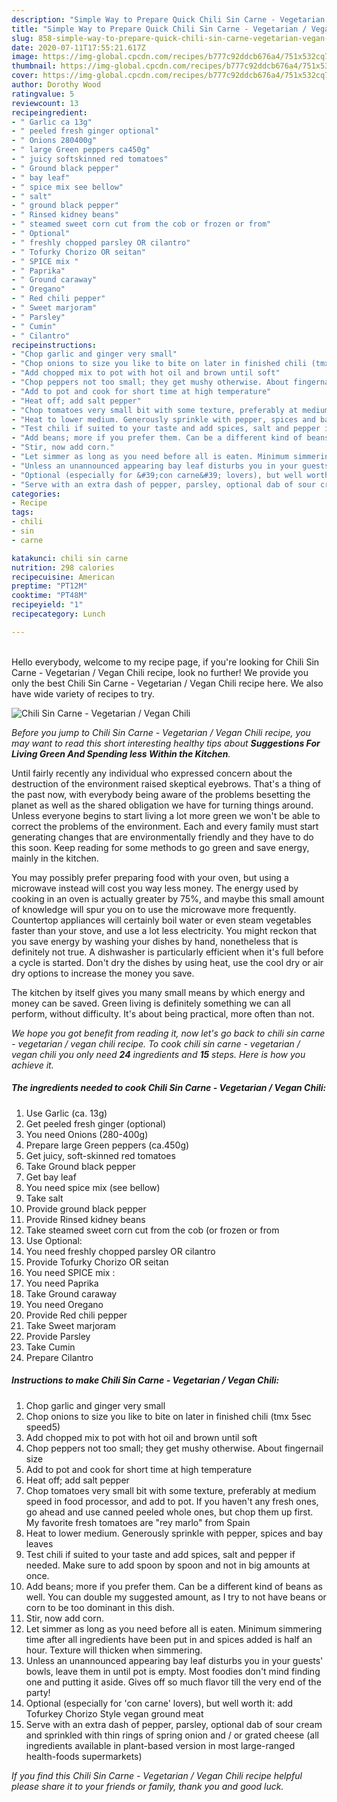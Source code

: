 ```yaml
---
description: "Simple Way to Prepare Quick Chili Sin Carne - Vegetarian / Vegan Chili"
title: "Simple Way to Prepare Quick Chili Sin Carne - Vegetarian / Vegan Chili"
slug: 858-simple-way-to-prepare-quick-chili-sin-carne-vegetarian-vegan-chili
date: 2020-07-11T17:55:21.617Z
image: https://img-global.cpcdn.com/recipes/b777c92ddcb676a4/751x532cq70/chili-sin-carne-vegetarian-vegan-chili-recipe-main-photo.jpg
thumbnail: https://img-global.cpcdn.com/recipes/b777c92ddcb676a4/751x532cq70/chili-sin-carne-vegetarian-vegan-chili-recipe-main-photo.jpg
cover: https://img-global.cpcdn.com/recipes/b777c92ddcb676a4/751x532cq70/chili-sin-carne-vegetarian-vegan-chili-recipe-main-photo.jpg
author: Dorothy Wood
ratingvalue: 5
reviewcount: 13
recipeingredient:
- " Garlic ca 13g"
- " peeled fresh ginger optional"
- " Onions 280400g"
- " large Green peppers ca450g"
- " juicy softskinned red tomatoes"
- " Ground black pepper"
- " bay leaf"
- " spice mix see bellow"
- " salt"
- " ground black pepper"
- " Rinsed kidney beans"
- " steamed sweet corn cut from the cob or frozen or from"
- " Optional"
- " freshly chopped parsley OR cilantro"
- " Tofurky Chorizo OR seitan"
- " SPICE mix "
- " Paprika"
- " Ground caraway"
- " Oregano"
- " Red chili pepper"
- " Sweet marjoram"
- " Parsley"
- " Cumin"
- " Cilantro"
recipeinstructions:
- "Chop garlic and ginger very small"
- "Chop onions to size you like to bite on later in finished chili (tmx 5sec speed5)"
- "Add chopped mix to pot with hot oil and brown until soft"
- "Chop peppers not too small; they get mushy otherwise. About fingernail size"
- "Add to pot and cook for short time at high temperature"
- "Heat off; add salt pepper"
- "Chop tomatoes very small bit with some texture, preferably at medium speed in food processor, and add to pot. If you haven&#39;t any fresh ones, go ahead and use canned peeled whole ones, but chop them up first. My favorite fresh tomatoes are &#34;rey marlo&#34; from Spain"
- "Heat to lower medium. Generously sprinkle with pepper, spices and bay leaves"
- "Test chili if suited to your taste and add spices, salt and pepper if needed. Make sure to add spoon by spoon and not in big amounts at once."
- "Add beans; more if you prefer them. Can be a different kind of beans as well. You can double my suggested amount, as I try to not have beans or corn to be too dominant in this dish."
- "Stir, now add corn."
- "Let simmer as long as you need before all is eaten. Minimum simmering time after all ingredients have been put in and spices added is half an hour. Texture will thicken when simmering."
- "Unless an unannounced appearing bay leaf disturbs you in your guests&#39; bowls, leave them in until pot is empty. Most foodies don&#39;t mind finding one and putting it aside. Gives off so much flavor till the very end of the party!"
- "Optional (especially for &#39;con carne&#39; lovers), but well worth it: add Tofurkey Chorizo Style vegan ground meat"
- "Serve with an extra dash of pepper, parsley, optional dab of sour cream and sprinkled with thin rings of spring onion and / or grated cheese (all ingredients available in plant-based version in most large-ranged health-foods supermarkets)"
categories:
- Recipe
tags:
- chili
- sin
- carne

katakunci: chili sin carne 
nutrition: 298 calories
recipecuisine: American
preptime: "PT12M"
cooktime: "PT48M"
recipeyield: "1"
recipecategory: Lunch

---
```

<br>
Hello everybody, welcome to my recipe page, if you're looking for Chili Sin Carne - Vegetarian / Vegan Chili recipe, look no further! We provide you only the best Chili Sin Carne - Vegetarian / Vegan Chili recipe here. We also have wide variety of recipes to try.
<br>


![Chili Sin Carne - Vegetarian / Vegan Chili](https://img-global.cpcdn.com/recipes/b777c92ddcb676a4/751x532cq70/chili-sin-carne-vegetarian-vegan-chili-recipe-main-photo.jpg)

<i>Before you jump to Chili Sin Carne - Vegetarian / Vegan Chili recipe, you may want to read this short interesting healthy tips about 
<strong>Suggestions For Living Green And Spending less Within the Kitchen</strong>.</i>
</br>

Until fairly recently any individual who expressed concern about the destruction of the environment raised skeptical eyebrows. That's a thing of the past now, with everybody being aware of the problems besetting the planet as well as the shared obligation we have for turning things around. Unless everyone begins to start living a lot more green we won't be able to correct the problems of the environment. Each and every family must start generating changes that are environmentally friendly and they have to do this soon. Keep reading for some methods to go green and save energy, mainly in the kitchen.

You may possibly prefer preparing food with your oven, but using a microwave instead will cost you way less money. The energy used by cooking in an oven is actually greater by 75%, and maybe this small amount of knowledge will spur you on to use the microwave more frequently. Countertop appliances will certainly boil water or even steam vegetables faster than your stove, and use a lot less electricity. You might reckon that you save energy by washing your dishes by hand, nonetheless that is definitely not true. A dishwasher is particularly efficient when it's full before a cycle is started. Don't dry the dishes by using heat, use the cool dry or air dry options to increase the money you save.

The kitchen by itself gives you many small means by which energy and money can be saved. Green living is definitely something we can all perform, without difficulty. It's about being practical, more often than not.


<i>We hope you got benefit from reading it, now let's go back to chili sin carne - vegetarian / vegan chili recipe. To cook chili sin carne - vegetarian / vegan chili you only need <strong>24</strong> ingredients and <strong>15</strong> steps. Here is how you achieve it.
</i>

##### The ingredients needed to cook Chili Sin Carne - Vegetarian / Vegan Chili:

1. Use  Garlic (ca. 13g)
1. Get  peeled fresh ginger (optional)
1. You need  Onions (280-400g)
1. Prepare  large Green peppers (ca.450g)
1. Get  juicy, soft-skinned red tomatoes
1. Take  Ground black pepper
1. Get  bay leaf
1. You need  spice mix (see bellow)
1. Take  salt
1. Provide  ground black pepper
1. Provide  Rinsed kidney beans
1. Take  steamed sweet corn cut from the cob (or frozen or from
1. Use  Optional:
1. You need  freshly chopped parsley OR cilantro
1. Provide  Tofurky Chorizo OR seitan
1. You need  SPICE mix :
1. You need  Paprika
1. Take  Ground caraway
1. You need  Oregano
1. Provide  Red chili pepper
1. Take  Sweet marjoram
1. Provide  Parsley
1. Take  Cumin
1. Prepare  Cilantro


##### Instructions to make Chili Sin Carne - Vegetarian / Vegan Chili:

1. Chop garlic and ginger very small
1. Chop onions to size you like to bite on later in finished chili (tmx 5sec speed5)
1. Add chopped mix to pot with hot oil and brown until soft
1. Chop peppers not too small; they get mushy otherwise. About fingernail size
1. Add to pot and cook for short time at high temperature
1. Heat off; add salt pepper
1. Chop tomatoes very small bit with some texture, preferably at medium speed in food processor, and add to pot. If you haven&#39;t any fresh ones, go ahead and use canned peeled whole ones, but chop them up first. My favorite fresh tomatoes are &#34;rey marlo&#34; from Spain
1. Heat to lower medium. Generously sprinkle with pepper, spices and bay leaves
1. Test chili if suited to your taste and add spices, salt and pepper if needed. Make sure to add spoon by spoon and not in big amounts at once.
1. Add beans; more if you prefer them. Can be a different kind of beans as well. You can double my suggested amount, as I try to not have beans or corn to be too dominant in this dish.
1. Stir, now add corn.
1. Let simmer as long as you need before all is eaten. Minimum simmering time after all ingredients have been put in and spices added is half an hour. Texture will thicken when simmering.
1. Unless an unannounced appearing bay leaf disturbs you in your guests&#39; bowls, leave them in until pot is empty. Most foodies don&#39;t mind finding one and putting it aside. Gives off so much flavor till the very end of the party!
1. Optional (especially for &#39;con carne&#39; lovers), but well worth it: add Tofurkey Chorizo Style vegan ground meat
1. Serve with an extra dash of pepper, parsley, optional dab of sour cream and sprinkled with thin rings of spring onion and / or grated cheese (all ingredients available in plant-based version in most large-ranged health-foods supermarkets)


<i>If you find this Chili Sin Carne - Vegetarian / Vegan Chili recipe helpful please share it to your friends or family, thank you and good luck.</i>
